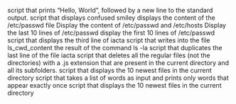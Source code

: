script that prints “Hello, World”, followed by a new line to the standard output. 
script that displays confused smiley
displays the content of the /etc/passwd file
Display the content of /etc/passwd and /etc/hosts
Display the last 10 lines of /etc/passwd
display the first 10 lines of /etc/passwd
script that displays the third line of iacta
script that writes into the file ls_cwd_content the result of the command ls -la
script that duplicates the last line of the file iacta
script that deletes all the regular files (not the directories) with a .js extension that are present in the current directory and all its subfolders.
script that displays the 10 newest files in the current directory
script that takes a list of words as input and prints only words that appear exactly once
script that displays the 10 newest files in the current directory
